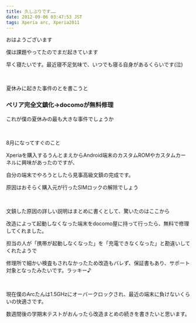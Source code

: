 ```yaml
---
title: 久しぶりです……
date: 2012-09-06 03:47:53 JST
tags: Xperia arc, Xperia2011
---
```

<p>おはようございます</p>
<p>僕は課題やってたのでまだ起きています</p>
<p>早く寝たいです。最近寝不足気味で、いつでも寝る自身があるくらいです(泣)</p>
<p>&nbsp;</p>
<p>夏休みに起きた事件のとを書こうと</p>
<h3>ペリア完全文鎮化→docomoが無料修理</h3>
<p>これが僕の夏休みの最も大きな事件でしょうか</p>
<p>&nbsp;</p>
<p>8月になってすぐのこと</p>
<p>Xperiaを購入するうんとまえからAndroid端末のカスタムROMやカスタムカーネルに興味があったのですが、</p>
<p>自分の端末でやろうとしたら見事高級文鎮の完成です。</p>
<p>原因はおそらく購入元が行ったSIMロックの解除でしょう</p>
<p>&nbsp;</p>
<p>文鎮した原因の詳しい説明はまとめに書くとして、驚いたのはここから</p>
<p>改造によって起動しなくなった端末をdocomo屋に持って行ったら、無料で修理してくれました。</p>
<p>担当の人が「携帯が起動しなくなった」を「充電できなくなった」と勘違いしてくれたようで</p>
<p>修理所で細かい検査もされなかったため改造もバレず、保証書もあり、サポート対象となったみたいです。ラッキー♪</p>
<p>&nbsp;</p>
<p>現在僕のArcたんは1.5GHzにオーバークロックされ、最近の端末に負けないくらいの快適さです。</p>
<p>数週間後の学期末テストがおんったら改造まとめの続きを書きたいと思います。</p>
